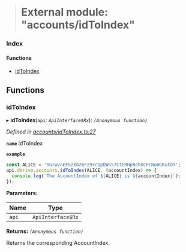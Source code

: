 > # External module: "accounts/idToIndex"

### Index

#### Functions

* [idToIndex](_accounts_idtoindex_.md#idtoindex)

## Functions

###  idToIndex

▸ **idToIndex**(`api`: *`ApiInterface$Rx`*): *`(Anonymous function)`*

*Defined in [accounts/idToIndex.ts:27](https://github.com/polkadot-js/api/blob/917168a/packages/api-derive/src/accounts/idToIndex.ts#L27)*

**`name`** idToIndex

**`example`** 
<BR>

```javascript
const ALICE = '5GrwvaEF5zXb26Fz9rcQpDWS57CtERHpNehXCPcNoHGKutQY';
api.derive.accounts.idToIndex(ALICE, (accountIndex) => {
  console.log(`The AccountIndex of ${ALICE} is ${accountIndex}`);
});
```

**Parameters:**

Name | Type |
------ | ------ |
`api` | `ApiInterface$Rx` |

**Returns:** *`(Anonymous function)`*

Returns the corresponding AccountIndex.